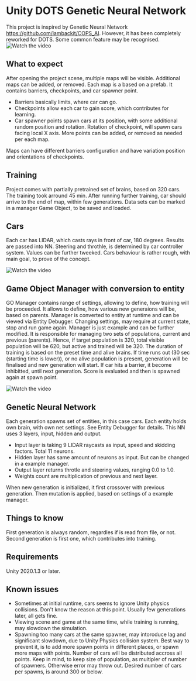 # Unity DOTS Genetic Neural Network

This project is inspired by Genetic Neural Network https://github.com/iambackit/COPS_AI. 
However, it has been completely reworked for DOTS. Some common feature may be recognised.
![Watch the video](https://forum.unity.com/attachments/upload_2021-2-21_3-31-0-png.799931/)

## What to expect

After opening the project scene, multiple maps will be visible.
Additional maps can be added, or removed.
Each map is a based on a prefab. It contains barriers, checkpoints, and car spawner point.

* Barriers basically limits, where car can go.
* Checkpoints allow each car to gain score, which contributes for learning.
* Car spawner points spawn cars at its position, with some additional random position and rotation. Rotation of checkpoint, will spawn cars facing local X axis. More points can be added, or removed as needed per each map.

Maps can have different barriers configuration and have variation position and orientations of checkpoints.


## Training 

Project comes with partially pretrained set of brains, based on 320 cars. 
The training took arround 45 min.
After running further training, car should arrive to the end of map, within few generations.
Data sets can be marked in a manager Game Object, to be saved and loaded.


## Cars

Each car has LIDAR, which casts rays in front of car, 180 degrees.
Results are passed into NN.
Steering and throthle, is determined by car controller system. 
Values can be further tweeked. Cars behaviour is rather rough, with main goal, to prove of the concept.

![Watch the video](https://forum.unity.com/attachments/upload_2021-2-21_3-48-28-png.799946/)


## Game Object Manager with conversion to entity

GO Manager contains range of settings, allowing to define, how training will be proceeded.
It allows to define, how various new generaions will be, based on parents.
Manager is converted to entity at runtime and can be viewed via Entity Debugger.
Changing settings, may require at current state, stop and run game again.
Manager is just example and can be further modified.
It is responsible for managing two sets of populations, current and previous (parents).
Hence, if target population is 320, total visible population will be 620, but active and trained will be 320.
The duration of training is based on the preset time and alive brains. 
If time runs out (30 sec (starting time is lower)), or no alive population is present, generation will be finalised and new generation will start.
If car hits a barrier, it become inhibitted, until next generation. Score is evaluated and then is spawned again at spawn point.

![Watch the video](https://forum.unity.com/attachments/upload_2021-2-21_3-34-21-png.799937/)


## Genetic Neural Network

Each generation spawns set of entities, in this case cars.
Each entity holds own brain, with own net settings. See Entity Debugger for details.
This NN uses 3 layers, input, hidden and output.

* Input layer is taking 9 LIDAR raycasts as input, speed and skidding factors. Total 11 neurons.
* Hidden layer has same amount of neurons as input. But can be changed in a example manager.
* Output layer returns throtle and steering values, ranging 0.0 to 1.0. 
* Weights count are multiplication of previous and next layer.

When new generation is initialized, it first crossover with previous generation. Then mutation is applied, based on settings of a example manager.


## Things to know

First generation is always random, regardles if is read from file, or not.
Second generation is first one, which contributes into training.


## Requirements
Unity 2020.1.3 or later.


## Known issues

* Sometimes at initial runtime, cars seems to ignore Unity physics collisions. Don't know the reason at this point. Usually few generations later, all gets fine.
* Viewing scene and game at the same time, while training is running, may slowdown the simulation.
* Spawning too many cars at the same spawner, may intoroduce lag and significant slowdown, due to Unity Physics collision system. Best way to prevent it, is to add more spawn points in different places, or spawn more maps with points. Number of cars will be distributed accross all points. Keep in mind, to keep size of population, as multipler of number of spawners. Otherwise error may throw out. Desired number of cars per spawns, is around 300 or below.
